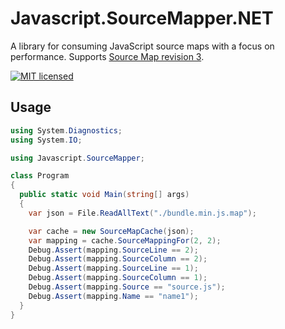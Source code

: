 # Javascript.SourceMapper.NET

A library for consuming JavaScript source maps with a focus on performance.
Supports [Source Map revision 3](https://docs.google.com/document/d/1U1RGAehQwRypUTovF1KRlpiOFze0b-_2gc6fAH0KY0k/edit).

<!--[![Build Status](https://travis-ci.org/awestroke/Javascript.SourceMapper.NET.svg?branch=master)](https://travis-ci.org/awestroke/Javascript.SourceMapper.NET)-->
<!--[![NuGet package](https://img.shields.io/nuget/v/Nuget.Core.svg)](https://www.nuget.org/packages/Javascript.SourceMapper/1.0.0)-->
[![MIT licensed](https://img.shields.io/badge/license-MIT-blue.svg)](./LICENSE)

## Usage

```csharp
using System.Diagnostics;
using System.IO;

using Javascript.SourceMapper;

class Program
{
  public static void Main(string[] args)
  {
    var json = File.ReadAllText("./bundle.min.js.map");

    var cache = new SourceMapCache(json);
    var mapping = cache.SourceMappingFor(2, 2);
    Debug.Assert(mapping.SourceLine == 2);
    Debug.Assert(mapping.SourceColumn == 2);
    Debug.Assert(mapping.SourceLine == 1);
    Debug.Assert(mapping.SourceColumn == 1);
    Debug.Assert(mapping.Source == "source.js");
    Debug.Assert(mapping.Name == "name1");
  }
}
```
